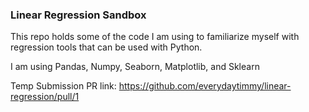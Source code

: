 ### Linear Regression Sandbox

This repo holds some of the code I am using to familiarize myself with regression tools that can be used with Python.

I am using Pandas, Numpy, Seaborn, Matplotlib, and Sklearn

Temp Submission PR link:
https://github.com/everydaytimmy/linear-regression/pull/1